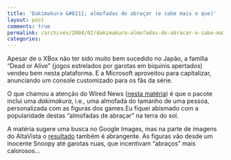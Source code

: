 ```yaml
---
title: 'Dakimakura &#8211; almofadas de abraçar (e sabe mais o que)'
layout: post
comments: true
permalink: /archives/2004/02/dakimakura-almofadas-de-abracar-e-sabe-mais-o-que.html
categories:
---
```

Apesar de o XBox não ter sido muito bem sucedido no Japão, a família &#8220;Dead or Alive&#8221; (jogos estrelados por garotas em biquinis apertados) vendeu bem nesta plataforma. E a Microsoft aproveitou para capitalizar, anunciando um console customizado para os fãs da série.

O que chamou a atenção do Wired News (<a href="http://www.wired.com/news/games/0,2101,62176,00.html" >nesta matéria</a>) é que o pacote inclui uma *dakimakura*, i.e., uma almofada do tamanho de uma pessoa, personalizada com as figuras dos games.Eu fiquei abismado com a popularidade destas &#8220;almofadas de abraçar&#8221; na terra do sol.

A matéria sugere uma busca no Google Images, mas na parte de imagens do AltaVista o <a href="http://www.altavista.com/image/results?q=dakimakura&#038;mik=photo&#038;mik=graphic&#038;mip=all&#038;mis=all&#038;miwxh=all&#038;avkw=aapt" >resultado</a> também é abrangente. As figuras vão desde um inocente Snoopy até garotas nuas, que incentivam &#8220;abraços&#8221; mais calorosos&#8230;